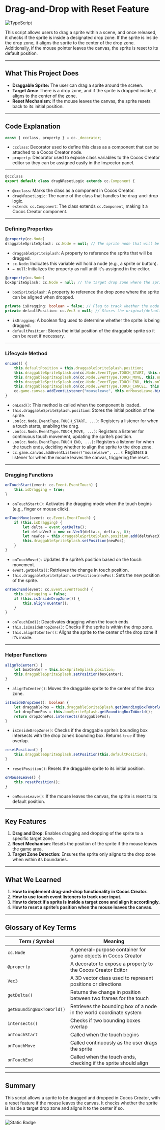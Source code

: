 # Drag-and-Drop with Reset Feature

![TypeScript](https://img.shields.io/badge/typescript-%23007ACC.svg?style=for-the-badge&logo=typescript&logoColor=white)

This script allows users to drag a sprite within a scene, and once released, it checks if the sprite is inside a designated drop zone. If the sprite is inside the drop zone, it aligns the sprite to the center of the drop zone. Additionally, if the mouse pointer leaves the canvas, the sprite is reset to its default position.

---

## What This Project Does

* **Draggable Sprite:** The user can drag a sprite around the screen.
* **Target Area:** There is a drop zone, and if the sprite is dropped inside, it aligns to the center of the zone.
* **Reset Mechanism:** If the mouse leaves the canvas, the sprite resets back to its initial position.

---

## Code Explanation

```ts
const { ccclass, property } = cc._decorator;
```

* `ccclass`: Decorator used to define this class as a component that can be attached to a Cocos Creator node.
* `property`: Decorator used to expose class variables to the Cocos Creator editor so they can be assigned easily in the Inspector panel.

---

```ts
@ccclass
export default class dragNResetLogic extends cc.Component {
```

* `@ccclass`: Marks the class as a component in Cocos Creator.
* `dragNResetLogic`: The name of the class that handles the drag-and-drop logic.
* `extends cc.Component`: The class extends `cc.Component`, making it a Cocos Creator component.

---

### Defining Properties

```ts
@property(cc.Node)
draggableSpriteSplash: cc.Node = null; // The sprite node that will be draggable
```

* `draggableSpriteSplash`: A property to reference the sprite that will be dragged.
* `cc.Node`: Indicates this variable will hold a node (e.g., a sprite or button).
* `= null`: Initializes the property as null until it's assigned in the editor.

```ts
@property(cc.Node)
boxSpriteSplash: cc.Node = null; // The target drop zone where the sprite can align to center
```

* `boxSpriteSplash`: A property to reference the drop zone where the sprite can be aligned when dropped.

```ts
private isDragging: boolean = false; // Flag to track whether the node is being dragged
private defaultPosition: cc.Vec3 = null; // Stores the original/default position of the draggable node
```

* `isDragging`: A boolean flag used to determine whether the sprite is being dragged.
* `defaultPosition`: Stores the initial position of the draggable sprite so it can be reset if necessary.

---

### Lifecycle Method

```ts
onLoad() {
    this.defaultPosition = this.draggableSpriteSplash.position;
    this.draggableSpriteSplash.on(cc.Node.EventType.TOUCH_START, this.onTouchStart, this);
    this.draggableSpriteSplash.on(cc.Node.EventType.TOUCH_MOVE, this.onTouchMove, this);
    this.draggableSpriteSplash.on(cc.Node.EventType.TOUCH_END, this.onTouchEnd, this);
    this.draggableSpriteSplash.on(cc.Node.EventType.TOUCH_CANCEL, this.onTouchEnd, this);
    cc.game.canvas.addEventListener("mouseleave", this.onMouseLeave.bind(this));
}
```

* `onLoad()`: This method is called when the component is loaded.
* `this.draggableSpriteSplash.position`: Stores the initial position of the sprite.
* `.on(cc.Node.EventType.TOUCH_START, ...)`: Registers a listener for when a touch starts, enabling the drag.
* `.on(cc.Node.EventType.TOUCH_MOVE, ...)`: Registers a listener for continuous touch movement, updating the sprite’s position.
* `.on(cc.Node.EventType.TOUCH_END, ...)`: Registers a listener for when the touch ends, deciding whether to align the sprite to the drop zone.
* `cc.game.canvas.addEventListener("mouseleave", ...)`: Registers a listener for when the mouse leaves the canvas, triggering the reset.

---

### Dragging Functions

```ts
onTouchStart(event: cc.Event.EventTouch) {
    this.isDragging = true;
}
```

* `onTouchStart()`: Activates the dragging mode when the touch begins (e.g., finger or mouse click).

```ts
onTouchMove(event: cc.Event.EventTouch) {
    if (this.isDragging) {
        let delta = event.getDelta();
        let deltaVec3 = new cc.Vec3(delta.x, delta.y, 0);
        let newPos = this.draggableSpriteSplash.position.add(deltaVec3);
        this.draggableSpriteSplash.setPosition(newPos);
    }
}
```

* `onTouchMove()`: Updates the sprite’s position based on the touch movement.
* `event.getDelta()`: Retrieves the change in touch position.
* `this.draggableSpriteSplash.setPosition(newPos)`: Sets the new position of the sprite.

```ts
onTouchEnd(event: cc.Event.EventTouch) {
    this.isDragging = false;
    if (this.isInsideDropZone()) {
        this.alignToCenter();
    }
}
```

* `onTouchEnd()`: Deactivates dragging when the touch ends.
* `this.isInsideDropZone()`: Checks if the sprite is within the drop zone.
* `this.alignToCenter()`: Aligns the sprite to the center of the drop zone if it’s inside.

---

### Helper Functions

```ts
alignToCenter() {
    let boxCenter = this.boxSpriteSplash.position;
    this.draggableSpriteSplash.setPosition(boxCenter);
}
```

* `alignToCenter()`: Moves the draggable sprite to the center of the drop zone.

```ts
isInsideDropZone(): boolean {
    let draggablePos = this.draggableSpriteSplash.getBoundingBoxToWorld();
    let dropZonePos = this.boxSpriteSplash.getBoundingBoxToWorld();
    return dropZonePos.intersects(draggablePos);
}
```

* `isInsideDropZone()`: Checks if the draggable sprite’s bounding box intersects with the drop zone’s bounding box. Returns `true` if they overlap.

```ts
resetPosition() {
    this.draggableSpriteSplash.setPosition(this.defaultPosition);
}
```

* `resetPosition()`: Resets the draggable sprite to its initial position.

```ts
onMouseLeave() {
    this.resetPosition();
}
```

* `onMouseLeave()`: If the mouse leaves the canvas, the sprite is reset to its default position.

---

## Key Features

1. **Drag and Drop**: Enables dragging and dropping of the sprite to a specific target zone.
2. **Reset Mechanism**: Resets the position of the sprite if the mouse leaves the game area.
3. **Target Zone Detection**: Ensures the sprite only aligns to the drop zone when within its boundaries.

---

## What We Learned

1. **How to implement drag-and-drop functionality in Cocos Creator.**
2. **How to use touch event listeners to track user input.**
3. **How to detect if a sprite is inside a target zone and align it accordingly.**
4. **How to reset a sprite’s position when the mouse leaves the canvas.**

---

## Glossary of Key Terms

| Term / Symbol             | Meaning                                                             |
| ------------------------- | ------------------------------------------------------------------- |
| `cc.Node`                 | A general-purpose container for game objects in Cocos Creator       |
| `@property`               | A decorator to expose a property to the Cocos Creator Editor        |
| `Vec3`                    | A 3D vector class used to represent positions or directions         |
| `getDelta()`              | Returns the change in position between two frames for the touch     |
| `getBoundingBoxToWorld()` | Retrieves the bounding box of a node in the world coordinate system |
| `intersects()`            | Checks if two bounding boxes overlap                                |
| `onTouchStart`            | Called when the touch begins                                        |
| `onTouchMove`             | Called continuously as the user drags the sprite                    |
| `onTouchEnd`              | Called when the touch ends, checking if the sprite should align     |

---

## Summary

This script allows a sprite to be dragged and dropped in Cocos Creator, with a reset feature if the mouse leaves the canvas. It checks whether the sprite is inside a target drop zone and aligns it to the center if so.

---

![Static Badge](https://img.shields.io/badge/Aditya%20Kumar-black?style=for-the-badge&logo=atlasos&logoColor=%23ffffff)